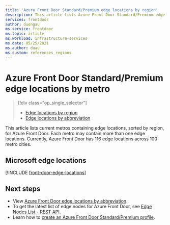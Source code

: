 ```yaml
---
title: 'Azure Front Door Standard/Premium edge locations by region'
description: This article lists Azure Front Door Standard/Premium edge locations, sorted by regions.
services: frontdoor
author: duongau
ms.service: frontdoor
ms.topic: article
ms.workload: infrastructure-services
ms.date: 05/25/2021
ms.author: duau
ms.custom: references_regions
---
```


# Azure Front Door Standard/Premium edge locations by metro
> [!div class="op_single_selector"]
> * [Edge locations by region](edge-locations.md)
> * [Edge locations by abbreviation](edge-locations-by-abbreviation.md)
> 

This article lists current metros containing edge locations, sorted by region, for Azure Front Door. Each metro may contain more than one edge locations. Currently, Azure Front Door has 116 edge locations across 100 metro cities.

## Microsoft edge locations

[!INCLUDE [front-door-edge-locations](../../../includes/front-door-edge-locations.md)]

## Next steps

* View [Azure Front Door edge locations by abbreviation](edge-locations-by-abbreviation.md).
* To get the latest list of edge nodes for Azure Front Door, see [Edge Nodes List - REST API](/rest/api/cdn/cdn/edgenodes/list).
* Learn how to [create an Azure Front Door Standard/Premium profile](create-front-door-portal.md).

